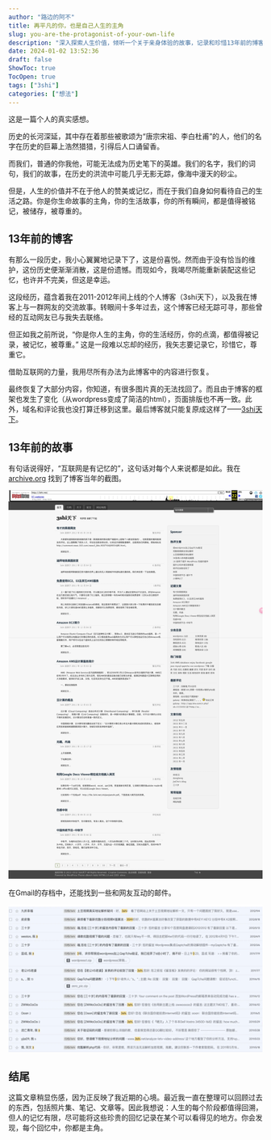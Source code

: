```yaml
---
author: "路边的阿不"
title: 再平凡的你，也是自己人生的主角
slug: you-are-the-protagonist-of-your-own-life
description: "深入探索人生价值，倾听一个关于亲身体验的故事，记录和珍惜13年前的博客和故事。赋予生命故事其应有的尊重，发现每个人都是自己生活的主角。"
date: 2024-01-02 13:52:36
draft: false
ShowToc: true
TocOpen: true
tags: ["3shi"]
categories: ["想法"]
---
```

这是一篇个人的真实感想。

历史的长河深延，其中存在着那些被歌颂为“唐宗宋祖、李白杜甫”的人，他们的名字在历史的巨幕上浩然猎猎，引得后人口诵留香。

而我们，普通的你我他，可能无法成为历史笔下的英雄。我们的名字，我们的词句，我们的故事，在历史的洪流中可能几乎无影无踪，像海中漫天的砂尘。

但是，人生的价值并不在于他人的赞美或记忆，而在于我们自身如何看待自己的生活之路。你是你生命故事的主角，你的生活故事，你的所有瞬间，都是值得被铭记，被储存，被尊重的。

## 13年前的博客

有那么一段历史，我小心翼翼地记录下了，这是份喜悦。然而由于没有恰当的维护，这份历史便渐渐消散，这是份遗憾。而现如今，我竭尽所能重新装配这些记忆，也许并不完美，但这是幸运。

这段经历，蕴含着我在2011-2012年间上线的个人博客（3shi天下），以及我在博客上与一群网友的交流故事。转眼间十多年过去，这个博客已经无踪可寻，那些曾经的互动网友已与我失去联络。

但正如我之前所说，“你是你人生的主角，你的生活经历，你的点滴，都值得被记录，被记忆，被尊重。” 这是一段难以忘却的经历，我矢志要记录它，珍惜它，尊重它。

借助互联网的力量，我用尽所有办法为此博客中的内容进行恢复。

最终恢复了大部分内容，你知道，有很多图片真的无法找回了。而且由于博客的框架也发生了变化（从wordpress变成了简洁的html），页面排版也不再一致。此外，域名和评论我也没打算迁移到这里。最后博客就只能复原成这样了——[3shi天下](https://3shi.babyno.top/)。

## 13年前的故事

有句话说得好，“互联网是有记忆的”，这句话对每个人来说都是如此。我在 [archive.org](https://web.archive.org/) 找到了博客当年的截图。

![](imgs/posts/2024-01-02-you-are-the-protagonist-of-your-own-life/%E7%BD%91%E9%A1%B5%E6%8D%95%E8%8E%B7_2-1-2024_113718_web.archive.org.webp)

在Gmail的存档中，还能找到一些和网友互动的邮件。

![](imgs/posts/2024-01-02-you-are-the-protagonist-of-your-own-life/image.webp)

## 结尾
这篇文章稍显伤感，因为正反映了我近期的心境。最近我一直在整理可以回顾过去的东西，包括照片集、笔记、文章等。因此我想说：人生的每个阶段都值得回溯，但人的记忆有限，尽可能将这些珍贵的回忆记录在某个可以看得见的地方。你会发现，每个回忆中，你都是主角。